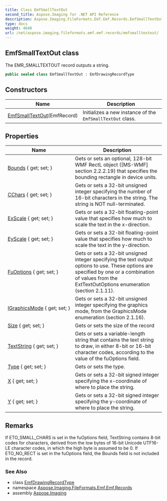 ```yaml
---
title: Class EmfSmallTextOut
second_title: Aspose.Imaging for .NET API Reference
description: Aspose.Imaging.FileFormats.Emf.Emf.Records.EmfSmallTextOut class. The EMR_SMALLTEXTOUT record outputs a string
type: docs
weight: 4640
url: /net/aspose.imaging.fileformats.emf.emf.records/emfsmalltextout/
---
```

## EmfSmallTextOut class

The EMR_SMALLTEXTOUT record outputs a string.

```csharp
public sealed class EmfSmallTextOut : EmfDrawingRecordType
```

## Constructors

| Name | Description |
| --- | --- |
| [EmfSmallTextOut](emfsmalltextout/)(EmfRecord) | Initializes a new instance of the `EmfSmallTextOut` class. |

## Properties

| Name | Description |
| --- | --- |
| [Bounds](../../aspose.imaging.fileformats.emf.emf.records/emfsmalltextout/bounds/) { get; set; } | Gets or sets an optional, 128-bit WMF RectL object ([MS-WMF] section 2.2.2.19) that specifies the bounding rectangle in device units. |
| [CChars](../../aspose.imaging.fileformats.emf.emf.records/emfsmalltextout/cchars/) { get; set; } | Gets or sets a 32-bit unsigned integer specifying the number of 16-bit characters in the string. The string is NOT null-terminated. |
| [ExScale](../../aspose.imaging.fileformats.emf.emf.records/emfsmalltextout/exscale/) { get; set; } | Gets or sets a 32-bit floating-point value that specifies how much to scale the text in the x-direction. |
| [EyScale](../../aspose.imaging.fileformats.emf.emf.records/emfsmalltextout/eyscale/) { get; set; } | Gets or sets a 32-bit floating-point value that specifies how much to scale the text in the y-direction. |
| [FuOptions](../../aspose.imaging.fileformats.emf.emf.records/emfsmalltextout/fuoptions/) { get; set; } | Gets or sets a 32-bit unsigned integer specifying the text output options to use. These options are specified by one or a combination of values from the ExtTextOutOptions enumeration (section 2.1.11). |
| [IGraphicsMode](../../aspose.imaging.fileformats.emf.emf.records/emfsmalltextout/igraphicsmode/) { get; set; } | Gets or sets a 32-bit unsigned integer specifying the graphics mode, from the GraphicsMode enumeration (section 2.1.16). |
| [Size](../../aspose.imaging.fileformats.emf.emf.records/emfrecord/size/) { get; set; } | Gets or sets the size of the record |
| [TextString](../../aspose.imaging.fileformats.emf.emf.records/emfsmalltextout/textstring/) { get; set; } | Gets or sets a variable-length string that contains the text string to draw, in either 8-bit or 16-bit character codes, according to the value of the fuOptions field. |
| [Type](../../aspose.imaging.fileformats.emf.emf.records/emfrecord/type/) { get; set; } | Gets or sets the type. |
| [X](../../aspose.imaging.fileformats.emf.emf.records/emfsmalltextout/x/) { get; set; } | Gets or sets a 32-bit signed integer specifying the x-coordinate of where to place the string. |
| [Y](../../aspose.imaging.fileformats.emf.emf.records/emfsmalltextout/y/) { get; set; } | Gets or sets a 32-bit signed integer specifying the y-coordinate of where to place the string. |

## Remarks

If ETO_SMALL_CHARS is set in the fuOptions field, TextString contains 8-bit codes for characters, derived from the low bytes of 16-bit Unicode UTF16-LE character codes, in which the high byte is assumed to be 0. If ETO_NO_RECT is set in the fuOptions field, the Bounds field is not included in the record.

### See Also

* class [EmfDrawingRecordType](../emfdrawingrecordtype/)
* namespace [Aspose.Imaging.FileFormats.Emf.Emf.Records](../../aspose.imaging.fileformats.emf.emf.records/)
* assembly [Aspose.Imaging](../../)



